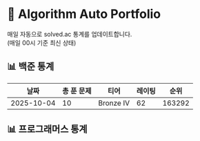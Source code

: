 # 🧠 Algorithm Auto Portfolio

매일 자동으로 solved.ac 통계를 업데이트합니다.  
(매일 00시 기준 최신 상태)

## 📊 백준 통계

<!--START_STATS-->

| 날짜       | 총 푼 문제 | 티어      | 레이팅 | 순위   |
| ---------- | ---------- | --------- | ------ | ------ |
| 2025-10-04 | 10         | Bronze IV | 62     | 163292 |

<!--END_STATS-->

## 📊 프로그래머스 통계

<!-- PROGRAMMERS:START -->
<!-- PROGRAMMERS:END -->
